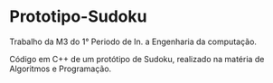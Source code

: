 # Prototipo-Sudoku
Trabalho da M3 do 1° Periodo de In. a Engenharia da computação.

Código em C++ de um protótipo de Sudoku, realizado na matéria de Algoritmos e Programação.
